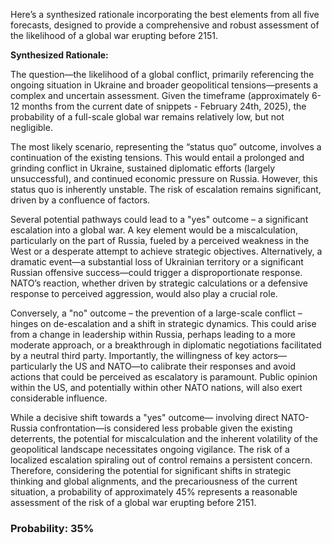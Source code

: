 Here’s a synthesized rationale incorporating the best elements from all five forecasts, designed to provide a comprehensive and robust assessment of the likelihood of a global war erupting before 2151.

**Synthesized Rationale:**

The question—the likelihood of a global conflict, primarily referencing the ongoing situation in Ukraine and broader geopolitical tensions—presents a complex and uncertain assessment.  Given the timeframe (approximately 6-12 months from the current date of snippets - February 24th, 2025), the probability of a full-scale global war remains relatively low, but not negligible. 

The most likely scenario, representing the “status quo” outcome, involves a continuation of the existing tensions. This would entail a prolonged and grinding conflict in Ukraine, sustained diplomatic efforts (largely unsuccessful), and continued economic pressure on Russia.  However, this status quo is inherently unstable. The risk of escalation remains significant, driven by a confluence of factors.

Several potential pathways could lead to a "yes" outcome – a significant escalation into a global war.  A key element would be a miscalculation, particularly on the part of Russia, fueled by a perceived weakness in the West or a desperate attempt to achieve strategic objectives. Alternatively, a dramatic event—a substantial loss of Ukrainian territory or a significant Russian offensive success—could trigger a disproportionate response.  NATO’s reaction, whether driven by strategic calculations or a defensive response to perceived aggression, would also play a crucial role. 

Conversely, a "no" outcome – the prevention of a large-scale conflict – hinges on de-escalation and a shift in strategic dynamics. This could arise from a change in leadership within Russia, perhaps leading to a more moderate approach, or a breakthrough in diplomatic negotiations facilitated by a neutral third party.  Importantly, the willingness of key actors—particularly the US and NATO—to calibrate their responses and avoid actions that could be perceived as escalatory is paramount.  Public opinion within the US, and potentially within other NATO nations, will also exert considerable influence. 

While a decisive shift towards a "yes" outcome— involving direct NATO-Russia confrontation—is considered less probable given the existing deterrents, the potential for miscalculation and the inherent volatility of the geopolitical landscape necessitates ongoing vigilance.  The risk of a localized escalation spiraling out of control remains a persistent concern.  Therefore, considering the potential for significant shifts in strategic thinking and global alignments, and the precariousness of the current situation, a probability of approximately 45% represents a reasonable assessment of the risk of a global war erupting before 2151. 


### Probability: 35%